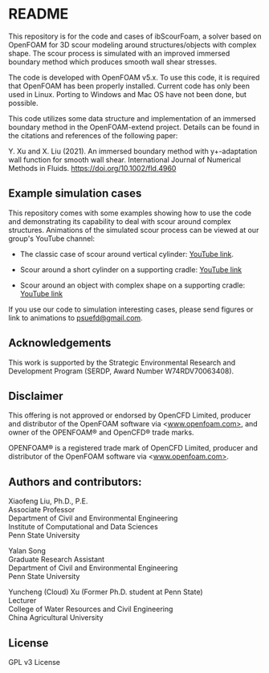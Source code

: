 # README #
This repository is for the code and cases of ibScourFoam, a solver based on OpenFOAM for 3D scour modeling around structures/objects with complex shape. The scour process is simulated with an improved immersed boundary method which produces smooth wall shear stresses. 

The code is developed with OpenFOAM v5.x. To use this code, it is required that OpenFOAM has been properly installed. Current code has only been used in Linux. Porting to Windows and Mac OS have not been done, but possible.

This code utilizes some data structure and implementation of an immersed boundary method in the OpenFOAM-extend project. Details can be found in the citations and references of the following paper:

Y. Xu and X. Liu (2021). An immersed boundary method with y+-adaptation wall function for smooth wall shear. International Journal of Numerical Methods in Fluids. https://doi.org/10.1002/fld.4960

## Example simulation cases ##

This repository comes with some examples showing how to use the code and demonstrating its capability to deal with scour around complex structures. Animations of the simulated scour process can be viewed at our group's YouTube channel:

- The classic case of scour around vertical cylinder: [YouTube link](https://www.youtube.com/watch?v=JIKRwKyth5s&list=PLPt0QqiTKrmv6r52cZyp9l11i6auKGSMY&index=4).

- Scour around a short cylinder on a supporting cradle: [YouTube link](https://www.youtube.com/watch?v=tf6YIUMZle0&list=PLPt0QqiTKrmv6r52cZyp9l11i6auKGSMY&index=5)

- Scour around an object with complex shape on a supporting cradle: [YouTube link](https://www.youtube.com/watch?v=VU2N0s7i3nI&list=PLPt0QqiTKrmv6r52cZyp9l11i6auKGSMY&index=6)

If you use our code to simulation interesting cases, please send figures or link to animations to <psuefd@gmail.com>.

## Acknowledgements ##
This work is supported by the Strategic Environmental Research and Development Program (SERDP, Award Number W74RDV70063408). 

## Disclaimer ##
This offering is not approved or endorsed by OpenCFD Limited, producer and distributor of the OpenFOAM software via <www.openfoam.com>, and owner of the OPENFOAM&reg;  and OpenCFD&reg; trade marks.

OPENFOAM&reg; is a registered trade mark of OpenCFD Limited, producer and distributor of the OpenFOAM software via <www.openfoam.com>.
 
## Authors and contributors: ##
Xiaofeng Liu, Ph.D., P.E.  
Associate Professor  
Department of Civil and Environmental Engineering  
Institute of Computational and Data Sciences  
Penn State University

Yalan Song  
Graduate Research Assistant  
Department of Civil and Environmental Engineering  
Penn State University  

Yuncheng (Cloud) Xu (Former Ph.D. student at Penn State)  
Lecturer  
College of Water Resources and Civil Engineering  
China Agricultural University

## License ##
GPL v3 License




